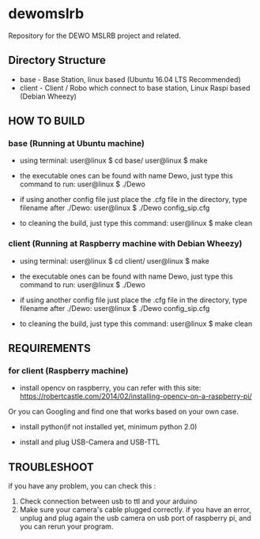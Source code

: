 # dewomslrb
Repository for the DEWO MSLRB project and related.

## Directory Structure
* base - Base Station, linux based (Ubuntu 16.04 LTS Recommended)
* client - Client / Robo which connect to base station, Linux Raspi based (Debian Wheezy)

## HOW TO BUILD

### base (Running at Ubuntu machine)
* using terminal:
user@linux $ cd base/
user@linux $ make

* the executable ones can be found with name Dewo, just type this command to run:
user@linux $ ./Dewo

* if using another config file just place the .cfg file in the directory, type filename after ./Dewo:
user@linux $ ./Dewo config_sip.cfg

* to cleaning the build, just type this command:
user@linux $ make clean

### client (Running at Raspberry machine with Debian Wheezy)
* using terminal:
user@linux $ cd client/
user@linux $ make

* the executable ones can be found with name Dewo, just type this command to run:
user@linux $ ./Dewo

* if using another config file just place the .cfg file in the directory, type filename after ./Dewo:
user@linux $ ./Dewo config_sip.cfg

* to cleaning the build, just type this command:
user@linux $ make clean


## REQUIREMENTS
### for client (Raspberry machine)
* install opencv on raspberry, you can refer with this site:
https://robertcastle.com/2014/02/installing-opencv-on-a-raspberry-pi/

Or you can Googling and find one that works based on your own case.
* install python(if not installed yet, minimum python 2.0)

* install and plug USB-Camera and USB-TTL

## TROUBLESHOOT
if you have any problem, you can check this :
1. Check connection between usb to ttl and your arduino
2. Make sure your camera's cable plugged correctly. if you have an error, unplug and plug again the usb camera on usb port of raspberry pi, and you can rerun your program.

